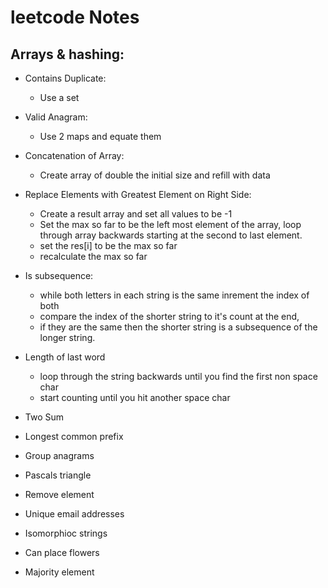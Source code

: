 # leetcode Notes

## Arrays & hashing:

- Contains Duplicate:
  - Use a set

- Valid Anagram:
  - Use 2 maps and equate them

- Concatenation of Array: 
  - Create array of double the initial size and refill with data
  
- Replace Elements with Greatest Element on Right Side: 
  - Create a result array and set all values to be -1
  - Set the max so far to be the left most element of the array, loop through array backwards starting at the second to last element.
  - set the res[i] to be the max so far 
  - recalculate the max so far

- Is subsequence:
  - while both letters in each string is the same inrement the index of both
  - compare the index of the shorter string to it's count at the end, 
  - if they are the same then the shorter string is a subsequence of the longer string.

- Length of last word
  - loop through the string backwards until you find the first non space char
  - start counting until you hit another space char

- Two Sum
- Longest common prefix
- Group anagrams
- Pascals triangle
- Remove element
- Unique email addresses
- Isomorphioc strings
- Can place flowers
- Majority element
